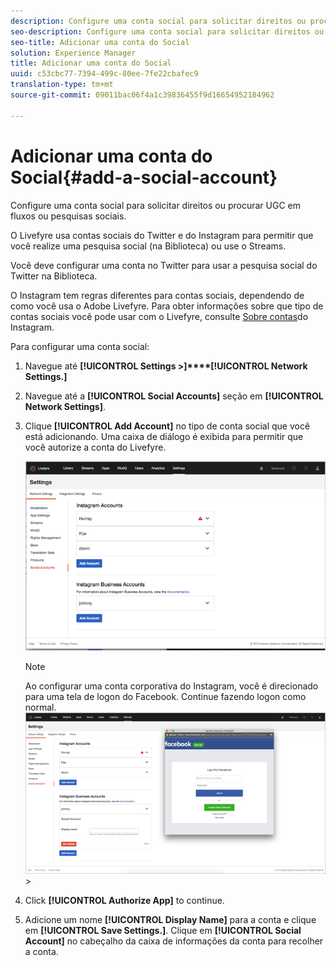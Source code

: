 ```yaml
---
description: Configure uma conta social para solicitar direitos ou procurar UGC em fluxos ou pesquisas sociais.
seo-description: Configure uma conta social para solicitar direitos ou procurar UGC em fluxos ou pesquisas sociais.
seo-title: Adicionar uma conta do Social
solution: Experience Manager
title: Adicionar uma conta do Social
uuid: c53cbc77-7394-499c-80ee-7fe22cbafec9
translation-type: tm+mt
source-git-commit: 09011bac06f4a1c39836455f9d16654952184962

---
```



# Adicionar uma conta do Social{#add-a-social-account}

Configure uma conta social para solicitar direitos ou procurar UGC em fluxos ou pesquisas sociais.

O Livefyre usa contas sociais do Twitter e do Instagram para permitir que você realize uma pesquisa social (na Biblioteca) ou use o Streams.

Você deve configurar uma conta no Twitter para usar a pesquisa social do Twitter na Biblioteca.

O Instagram tem regras diferentes para contas sociais, dependendo de como você usa o Adobe Livefyre. Para obter informações sobre que tipo de contas sociais você pode usar com o Livefyre, consulte [Sobre contas](/help/using/c-users-creating-accounts-with-studio-access/t-configure-social-accout-instagram/c-about-instagram-accounts.md#c_about_instagram_accounts)do Instagram.

Para configurar uma conta social:

1. Navegue até **[!UICONTROL Settings >]****[!UICONTROL Network Settings.]**
1. Navegue até a **[!UICONTROL Social Accounts]** seção em **[!UICONTROL Network Settings]**.
1. Clique **[!UICONTROL Add Account]** no tipo de conta social que você está adicionando. Uma caixa de diálogo é exibida para permitir que você autorize a conta do Livefyre.

   ![](assets/i_settings_social_insta.png)

   >[!NOTE]
   >
   >Ao configurar uma conta corporativa do Instagram, você é direcionado para uma tela de logon do Facebook. Continue fazendo logon como normal.  ![](assets/i_insta_biz_facebook_dialog.png) &gt;

1. Click **[!UICONTROL Authorize App]** to continue.
1. Adicione um nome **[!UICONTROL Display Name]** para a conta e clique em **[!UICONTROL Save Settings.]**. Clique em **[!UICONTROL Social Account]** no cabeçalho da caixa de informações da conta para recolher a conta.
